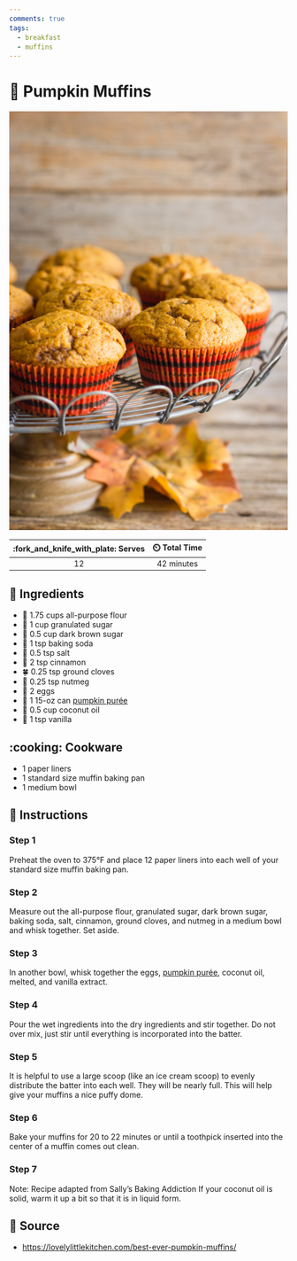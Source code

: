 ```yaml
---
comments: true
tags:
  - breakfast
  - muffins
---
```

# :cupcake: Pumpkin Muffins

![Pumpkin Muffins](../assets/images/pumpkin-muffins.jpg)

| :fork_and_knife_with_plate: Serves | :timer_clock: Total Time |
|:----------------------------------:|:-----------------------: |
| 12 | 42 minutes |

## :salt: Ingredients

- :ear_of_rice: 1.75 cups all-purpose flour
- :candy: 1 cup granulated sugar
- :maple_leaf: 0.5 cup dark brown sugar
- :cup_with_straw: 1 tsp baking soda
- :salt: 0.5 tsp salt
- :custard: 2 tsp cinnamon
- :four_leaf_clover: 0.25 tsp ground cloves
- :chestnut: 0.25 tsp nutmeg
- :egg: 2 eggs
- :jack_o_lantern: 1 15-oz can [pumpkin purée][1]
- :coconut: 0.5 cup coconut oil
- :icecream: 1 tsp vanilla

## :cooking: Cookware

- 1 paper liners
- 1 standard size muffin baking pan
- 1 medium bowl

## :pencil: Instructions

### Step 1

Preheat the oven to 375°F and place 12 paper liners into each well of your standard size muffin baking pan.

### Step 2

Measure out the all-purpose flour, granulated sugar, dark brown sugar, baking soda, salt, cinnamon, ground cloves, and
nutmeg in a medium bowl and whisk together. Set aside.

### Step 3

In another bowl, whisk together the eggs, [pumpkin purée][1], coconut oil, melted, and vanilla extract.

### Step 4

Pour the wet ingredients into the dry ingredients and stir together. Do not over mix, just stir until everything is
incorporated into the batter.

### Step 5

It is helpful to use a large scoop (like an ice cream scoop) to evenly distribute the batter into each well. They will
be nearly full. This will help give your muffins a nice puffy dome.

### Step 6

Bake your muffins for 20 to 22 minutes or until a toothpick inserted into the center of a muffin comes out clean.

### Step 7

Note: Recipe adapted from Sally’s Baking Addiction If your coconut oil is solid, warm it up a bit so that it is in
liquid form.

## :link: Source

- <https://lovelylittlekitchen.com/best-ever-pumpkin-muffins/>

[1]: <../ingredients/pumpkin-purée.md>
